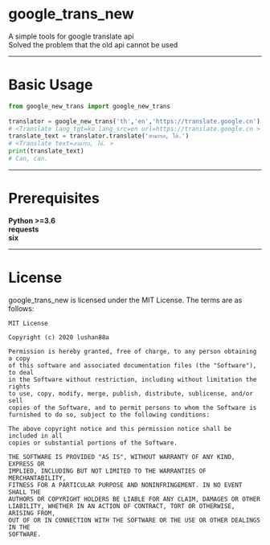 # google_trans_new

A simple tools for google translate api  
Solved the problem that the old api cannot be used
***

Basic Usage
=====
```python  
from google_new_trans import google_new_trans  
  
translator = google_new_trans('th','en','https://translate.google.cn')  
# <Translate lang_tgt=ko lang_src=en url=https://translate.google.cn >  
translate_text = translator.translate('สามารถ, ได้.')  
# <Translate text=สามารถ, ได้. >  
print(translate_text)
# Can, can.
```
***

Prerequisites
====
**Python >=3.6**  
**requests**  
**six**  
***

License
====
google_trans_new is licensed under the MIT License. The terms are as follows:  

```
MIT License  

Copyright (c) 2020 lushan88a  

Permission is hereby granted, free of charge, to any person obtaining a copy  
of this software and associated documentation files (the "Software"), to deal  
in the Software without restriction, including without limitation the rights  
to use, copy, modify, merge, publish, distribute, sublicense, and/or sell  
copies of the Software, and to permit persons to whom the Software is  
furnished to do so, subject to the following conditions:  

The above copyright notice and this permission notice shall be included in all  
copies or substantial portions of the Software.  

THE SOFTWARE IS PROVIDED "AS IS", WITHOUT WARRANTY OF ANY KIND, EXPRESS OR  
IMPLIED, INCLUDING BUT NOT LIMITED TO THE WARRANTIES OF MERCHANTABILITY,  
FITNESS FOR A PARTICULAR PURPOSE AND NONINFRINGEMENT. IN NO EVENT SHALL THE  
AUTHORS OR COPYRIGHT HOLDERS BE LIABLE FOR ANY CLAIM, DAMAGES OR OTHER  
LIABILITY, WHETHER IN AN ACTION OF CONTRACT, TORT OR OTHERWISE, ARISING FROM,  
OUT OF OR IN CONNECTION WITH THE SOFTWARE OR THE USE OR OTHER DEALINGS IN THE  
SOFTWARE.  
```
